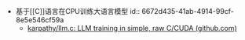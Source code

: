 - 基于[[C]]语言在CPU训练大语言模型
  id:: 6672d435-41ab-4914-99cf-8e5e546cf59a
	- [karpathy/llm.c: LLM training in simple, raw C/CUDA (github.com)](https://github.com/karpathy/llm.c)